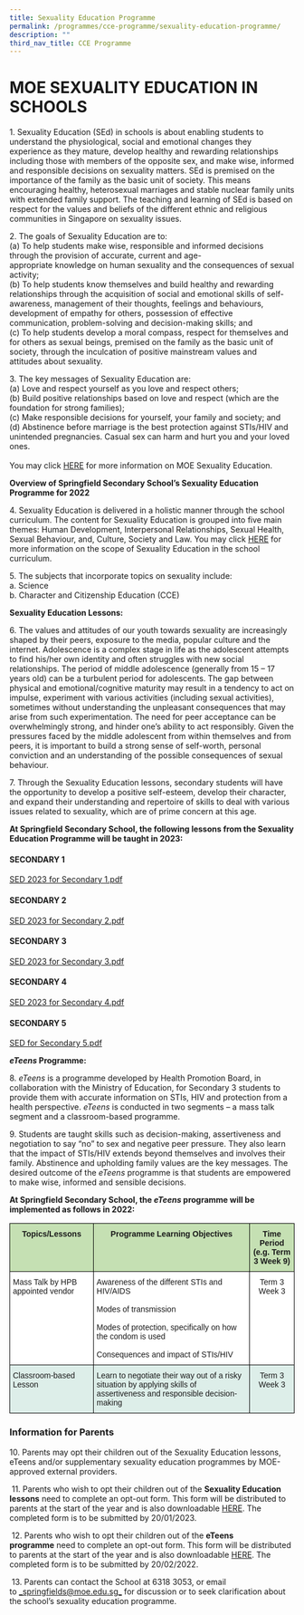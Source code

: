 ```yaml
---
title: Sexuality Education Programme
permalink: /programmes/cce-programme/sexuality-education-programme/
description: ""
third_nav_title: CCE Programme
---
```

# **MOE SEXUALITY EDUCATION IN SCHOOLS**

1\. Sexuality Education (SEd) in schools is about enabling students to understand the physiological, social and emotional changes they experience as they mature, develop healthy and rewarding relationships including those with members of the opposite sex, and make wise, informed and responsible decisions on sexuality matters. SEd is premised on the importance of the family as the basic unit of society. This means encouraging healthy, heterosexual marriages and stable nuclear family units with extended family support. The teaching and learning of SEd is based on respect for the values and beliefs of the different ethnic and religious communities in Singapore on sexuality issues. 

  
2\. The goals of Sexuality Education are to:  
(a) To help students make wise, responsible and informed decisions through the provision of accurate, current and age-appropriate knowledge on human sexuality and the consequences of sexual activity;  
(b) To help students know themselves and build healthy and rewarding relationships through the acquisition of social and emotional skills of self-awareness, management of their thoughts, feelings and behaviours, development of empathy for others, possession of effective communication, problem-solving and decision-making skills; and  
(c) To help students develop a moral compass, respect for themselves and for others as sexual beings, premised on the family as the basic unit of society, through the inculcation of positive mainstream values and attitudes about sexuality.

  
3\. The key messages of Sexuality Education are:  
(a) Love and respect yourself as you love and respect others;  
(b) Build positive relationships based on love and respect (which are the foundation for strong families);  
(c) Make responsible decisions for yourself, your family and society; and  
(d) Abstinence before marriage is the best protection against STIs/HIV and unintended pregnancies. Casual sex can harm and hurt you and your loved ones.  
   
You may click [HERE](https://www.moe.gov.sg/education-in-sg/our-programmes/sexuality-education) for more information on MOE Sexuality Education.

  

 **Overview of Springfield Secondary School’s Sexuality Education Programme for 2022**

4\. Sexuality Education is delivered in a holistic manner through the school curriculum. The content for Sexuality Education is grouped into five main themes: Human Development, Interpersonal Relationships, Sexual Health, Sexual Behaviour, and, Culture, Society and Law. You may click [HERE](https://www.moe.gov.sg/education-in-sg/our-programmes/sexuality-education/scope-and-teaching-approach) for more information on the scope of Sexuality Education in the school curriculum.

  
5\. The subjects that incorporate topics on sexuality include:  
a. Science  
b. Character and Citizenship Education (CCE)

  

**Sexuality Education Lessons:** 

6\. The values and attitudes of our youth towards sexuality are increasingly shaped by their peers, exposure to the media, popular culture and the internet. Adolescence is a complex stage in life as the adolescent attempts to find his/her own identity and often struggles with new social relationships. The period of middle adolescence (generally from 15 – 17 years old) can be a turbulent period for adolescents. The gap between physical and emotional/cognitive maturity may result in a tendency to act on impulse, experiment with various activities (including sexual activities), sometimes without understanding the unpleasant consequences that may arise from such experimentation. The need for peer acceptance can be overwhelmingly strong, and hinder one’s ability to act responsibly.  Given the pressures faced by the middle adolescent from within themselves and from peers, it is important to build a strong sense of self-worth, personal conviction and an understanding of the possible consequences of sexual behaviour.

  
7\. Through the Sexuality Education lessons, secondary students will have the opportunity to develop a positive self-esteem, develop their character, and expand their understanding and repertoire of skills to deal with various issues related to sexuality, which are of prime concern at this age.

**At Springfield Secondary School, the following lessons from the Sexuality Education Programme will be taught in 2023:**



#### **SECONDARY 1**  

[SED 2023 for Secondary 1.pdf](/files/SED%202023_Sec%201.pdf)

#### **SECONDARY 2** 
[SED 2023 for Secondary 2.pdf](/files/SED%202023_Sec%202.pdf)

#### **SECONDARY 3** 
[SED 2023 for Secondary 3.pdf](/files/SED%202023_Sec%203.pdf)

#### **SECONDARY 4** 
[SED 2023 for Secondary 4.pdf](/files/SED%202023_Sec%204.pdf)

#### **SECONDARY 5** 
[SED for Secondary 5.pdf](/files/SED%202023_Sec%205.pdf)



**_eTeens_ Programme:**

8. _eTeens_ is a programme developed by Health Promotion Board, in collaboration with the Ministry of Education, for Secondary 3 students to provide them with accurate information on STIs, HIV and protection from a health perspective. _eTeens_ is conducted in two segments – a mass talk segment and a classroom-based programme.

9\. Students are taught skills such as decision-making, assertiveness and negotiation to say “no” to sex and negative peer pressure. They also learn that the impact of STIs/HIV extends beyond themselves and involves their family. Abstinence and upholding family values are the key messages. The desired outcome of the _eTeens_ programme is that students are empowered to make wise, informed and sensible decisions.


**At Springfield Secondary School, the _eTeens_ programme will be implemented as follows in 2022:**

<table style="border-collapse:collapse;border-spacing:0" class="tg"><thead><tr><th style="background-color:#C5E0B3;border-color:black;border-style:solid;border-width:1px;font-family:Arial, sans-serif;font-size:14px;font-weight:bold;overflow:hidden;padding:10px 5px;text-align:center;vertical-align:top;word-break:normal">Topics/Lessons</th><th style="background-color:#C5E0B3;border-color:black;border-style:solid;border-width:1px;font-family:Arial, sans-serif;font-size:14px;font-weight:bold;overflow:hidden;padding:10px 5px;text-align:center;vertical-align:top;word-break:normal">Programme Learning Objectives</th><th style="background-color:#C5E0B3;border-color:black;border-style:solid;border-width:1px;font-family:Arial, sans-serif;font-size:14px;font-weight:bold;overflow:hidden;padding:10px 5px;text-align:center;vertical-align:top;word-break:normal">Time Period<br>(e.g. Term 3 Week 9)</th></tr></thead><tbody><tr><td style="background-color:#ffffff;border-color:black;border-style:solid;border-width:1px;font-family:Arial, sans-serif;font-size:14px;overflow:hidden;padding:10px 5px;text-align:left;vertical-align:top;word-break:normal">Mass Talk by HPB appointed vendor </td><td style="background-color:#ffffff;border-color:black;border-style:solid;border-width:1px;font-family:Arial, sans-serif;font-size:14px;overflow:hidden;padding:10px 5px;text-align:left;vertical-align:top;word-break:normal">Awareness of the different STIs and HIV/AIDS<br><br>Modes of transmission<br><br>Modes of protection, specifically on how the condom is used<br><br>Consequences and impact of STIs/HIV</td><td style="background-color:#ffffff;border-color:black;border-style:solid;border-width:1px;font-family:Arial, sans-serif;font-size:14px;overflow:hidden;padding:10px 5px;text-align:center;vertical-align:top;word-break:normal">Term 3 Week 3<br></td></tr><tr><td style="background-color:#DDEEE9;border-color:black;border-style:solid;border-width:1px;font-family:Arial, sans-serif;font-size:14px;overflow:hidden;padding:10px 5px;text-align:left;vertical-align:top;word-break:normal">Classroom-based Lesson</td><td style="background-color:#DDEEE9;border-color:black;border-style:solid;border-width:1px;font-family:Arial, sans-serif;font-size:14px;overflow:hidden;padding:10px 5px;text-align:left;vertical-align:top;word-break:normal">Learn to negotiate their way out of a risky situation by applying skills of assertiveness and responsible decision-making</td><td style="background-color:#DDEEE9;border-color:black;border-style:solid;border-width:1px;font-family:Arial, sans-serif;font-size:14px;overflow:hidden;padding:10px 5px;text-align:center;vertical-align:top;word-break:normal">Term 3 Week 3<br></td></tr></tbody></table>

### Information for Parents

10\. Parents may opt their children out of the Sexuality Education lessons, eTeens and/or supplementary sexuality education programmes by MOE-approved external providers.  

 11\. Parents who wish to opt their children out of the **Sexuality Education lessons** need to complete an opt-out form. This form will be distributed to parents at the start of the year and is also downloadable [HERE](https://form.gov.sg/63bf8d3cd9fa4500127653be). The completed form is to be submitted by 20/01/2023.  
 
 12\. Parents who wish to opt their children out of the **eTeens programme** need to complete an opt-out form. This form will be distributed to parents at the start of the year and is also downloadable [HERE](https://form.gov.sg/63bf8ce419e9eb0012edd780). The completed form is to be submitted by 20/02/2022.  
 
 13\. Parents can contact the School at 6318 3053, or email to [_springfields@moe.edu.sg_](mailto:springfields@moe.edu.sg) for discussion or to seek clarification about the school’s sexuality education programme.